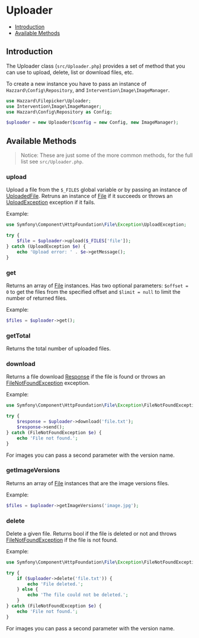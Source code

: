 # Uploader

- [Introduction](#introduction)
- [Available Methods](#available-methods)

## Introduction

The Uploader class (`src/Uploader.php`) provides a set of method that you can use to upload, delete, list or download files, etc.

To create a new instance you have to pass an instance of `Hazzard\Config\Repository`, and `Intervention\Image\ImageManager`.

```php
use Hazzard\Filepicker\Uploader;
use Intervention\Image\ImageManager;
use Hazzard\Config\Repository as Config;

$uploader = new Uploader($config = new Config, new ImageManager);
```

## Available Methods

> Notice: These are just some of the more common methods, for the full list see `src/Uploader.php`.

### upload

Upload a file from the `$_FILES` global variable or by passing an instance of [UploadedFile](https://github.com/symfony/HttpFoundation/blob/2.6/File/UploadedFile.php). Retruns an instance of [File](https://github.com/symfony/HttpFoundation/blob/2.6/File/File.php) if it succeeds or throws an [UploadException](https://github.com/symfony/HttpFoundation/blob/2.6/File/Exception/UploadException.php) exception if it fails.

Example:

```php	
use Symfony\Component\HttpFoundation\File\Exception\UploadException;

try	{
	$file = $uploader->upload($_FILES['file']);
} catch (UploadException $e) {
	echo 'Upload error: ' . $e->getMessage();
}
```

### get

Returns an array of [File](https://github.com/symfony/HttpFoundation/blob/2.6/File/File.php) instances.
Has two optional parameters: `$offset = 0` to get the files from the specified offset and `$limit = null` to limit the number of returned files.

Example:
	
```php
$files = $uploader->get();
```

### getTotal

Returns the total number of uploaded files.

### download

Returns a file download [Response](https://github.com/symfony/HttpFoundation/blob/2.6/Response.php) if the file is found or throws an [FileNotFoundException](https://github.com/symfony/HttpFoundation/blob/2.6/File/Exception/FileNotFoundException.php) exception.

Example:

```php
use Symfony\Component\HttpFoundation\File\Exception\FileNotFoundException;

try {
	$response = $uploader->download('file.txt');
	$response->send();
} catch (FileNotFoundException $e) {
	echo 'File not found.';
}
```

For images you can pass a second parameter with the version name.

### getImageVersions

Returns an array of [File](https://github.com/symfony/HttpFoundation/blob/2.6/File/File.php) instances that are the image versions files.

Example:

```php	
$files = $uploader->getImageVersions('image.jpg');
```

### delete

Delete a given file. Returns bool if the file is deleted or not and throws [FileNotFoundException](https://github.com/symfony/HttpFoundation/blob/2.6/File/Exception/FileNotFoundException.php) if the file is not found.

Example:

```php
use Symfony\Component\HttpFoundation\File\Exception\FileNotFoundException;

try {
	if ($uploader->delete('file.txt')) {
		echo 'File deleted.';
	} else {
		echo 'The file could not be deleted.';
	}
} catch (FileNotFoundException $e) {
	echo 'File not found.';
}
```

For images you can pass a second parameter with the version name.
